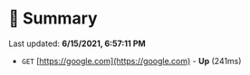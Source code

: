 # 📖 Summary
Last updated: **6/15/2021, 6:57:11 PM**

- `GET` [https://google.com](https://google.com) - **Up** (241ms)
